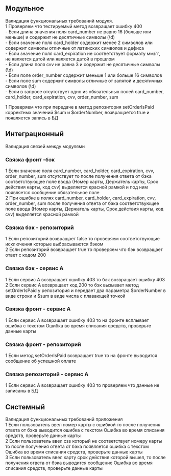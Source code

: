 ## Модульное
Валидация функциональных требований модуля.</br>
1 Проверяем что тестируемый метод возвращает ошибку 400 </br>
    - Если длина значения поля card_number не равно 16 (больше или меньше) и содержит не десятичные символы (\d)</br>
    - Если значение поля card_holder содержит менее 2 символов или содержит символы отличные от латинских символов и дефиса</br>
    - Если значение поля card_expiration не соответствует формату мм/гг, не является датой или является датой в прошлом</br>
    - Если длина поля cvv не равна 3 и содержит не десятичные символы (\d)</br>
    - Если поле order_number содержит меньше 1 или больше 16 символов</br>
    - Если поле sum содержит символы отличные от запятой и десятичных символов (\d) </br>
    - Если в запросе отсутствует одно из обязательных полей card_number, card_holder, card_expiration, cvv, order_number, sum</br>

1 Проверяем что при передаче в метод репозитория setOrderIsPaid корректных значений $sum и $orderNumber, возвращается true
и появляется запись в БД
## Интеграционный
Валидация связей между модулями
### Связка фронт -бэк
1 Если значение поля card_number, card_holder, card_expiration, cvv, order_number, sum отсутствует то после получения 
ответа от бэка соответствующее поле ввода (Номер карты, Держатель карты, Срок действия карты, код cvv) выделяется
красной рамкой и под ним появляется сообщение обязательное поле </br>
2 При ошибке в полях card_number, card_holder, card_expiration, cvv, order_number, sum  после получения
ответа от бэка соответствующее поле ввода (Номер карты, Держатель карты, Срок действия карты, код cvv) выделяется
красной рамкой </br>
### Связка бэк - репозиторий
1 Если репозиторий возвращает false то проверяем соответствующие исключения которые выбрасываются бэком</br>
2 Если репозиторий возвращает true то проверяем что бэк возвращает ответ с кодом 200</br>
### Связка бэк - сервис А
1 Если сервис А возвращает ошибку 403 то бэк возвращает ошибку 403</br>
2 Если сервис А возвращает код 200 то бэк вызывает метод setOrderIsPaid у репозитория и передает два параметра 
$orderNumber в виде строки и $sum в виде числа с плавающей точкой </br>
### Связка фронт - сервис А 
1 Если сервис А возвращает ошибку 403 то на фронте всплывает ошибка с текстом 
Ошибка во время списания средств, проверьте данные карты </br>
### Связка фронт - репозиторий
1 Если метод setOrderIsPaid возвращает true то на фронте выводится сообщение об успешной оплате </br>
### Связка репозиторий - сервис А
1 Если сервис А возвращает ошибку 403 то проверяем что данные не записаны в БД 
## Системный
Валидация функциональных требований приложения </br>
1 Если пользователь ввел номер карты с ошибкой то после получения ответа от бэка выводится ошибка с текстом
Ошибка во время списания средств, проверьте данные карты </br>
2 Если пользователь ввел css который не соответствует номеру карты то после получения ответа от бэка появляется ошибка 
с текстом Ошибка во время списания средств, проверьте данные карты </br>
3 Если пользователь ввел карту срок действия которой вышел, то после получения ответа от бэка выводится сообщение
Ошибка во время списания средств, проверьте данные карты </br>
